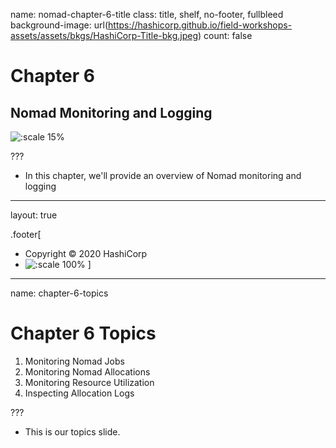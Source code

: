 name: nomad-chapter-6-title
class: title, shelf, no-footer, fullbleed
background-image: url(https://hashicorp.github.io/field-workshops-assets/assets/bkgs/HashiCorp-Title-bkg.jpeg)
count: false

# Chapter 6
## Nomad Monitoring and Logging

![:scale 15%](https://hashicorp.github.io/field-workshops-assets/assets/logos/logo_nomad.png)

???
* In this chapter, we'll provide an overview of Nomad monitoring and logging

---
layout: true

.footer[
- Copyright © 2020 HashiCorp
- ![:scale 100%](https://hashicorp.github.io/field-workshops-assets/assets/logos/HashiCorp_Icon_Black.svg)
]

---
name: chapter-6-topics
# Chapter 6 Topics

1. Monitoring Nomad Jobs
2. Monitoring Nomad Allocations
3. Monitoring Resource Utilization
4. Inspecting Allocation Logs

???
* This is our topics slide.

